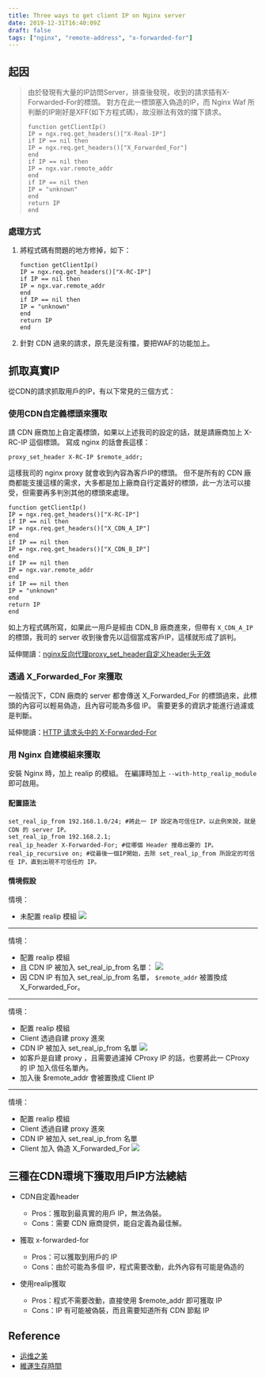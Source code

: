 ```yaml
---
title: Three ways to get client IP on Nginx server
date: 2019-12-31T16:40:09Z
draft: false
tags: ["nginx", "remote-address", "x-forwarded-for"]
---
```

## 起因
> 由於發現有大量的IP訪問Server，排查後發現，收到的請求插有X-Forwarded-For的標頭。 對方在此一標頭塞入偽造的IP，而 Nginx Waf 所判斷的IP剛好是XFF(如下方程式碼)，故沒辦法有效的擋下請求。
> ```nginx
> function getClientIp()
> IP = ngx.req.get_headers()["X-Real-IP"]
> if IP == nil then
> IP = ngx.req.get_headers()["X_Forwarded_For"]
> end
> if IP == nil then
> IP = ngx.var.remote_addr
> end
> if IP == nil then
> IP = "unknown"
> end
> return IP
> end
> ```

### 處理方式
1. 將程式碼有問題的地方修掉，如下：
   ```nginx
   function getClientIp()
   IP = ngx.req.get_headers()["X-RC-IP"]
   if IP == nil then
   IP = ngx.var.remote_addr
   end
   if IP == nil then
   IP = "unknown"
   end
   return IP
   end
   ```
2. 針對 CDN 過來的請求，原先是沒有擋，要把WAF的功能加上。

## 抓取真實IP
從CDN的請求抓取用戶的IP，有以下常見的三個方式：

### 使用CDN自定義標頭來獲取
請 CDN 廠商加上自定義標頭，如果以上述我司的設定的話，就是請廠商加上 X-RC-IP 這個標頭。
寫成 nginx 的話會長這樣：
```nginx
proxy_set_header X-RC-IP $remote_addr;
```

這樣我司的 nginx proxy 就會收到內容為客戶IP的標頭。 但不是所有的 CDN 廠商都能支援這樣的需求，大多都是加上廠商自行定義好的標頭，此一方法可以接受，但需要再多判別其他的標頭來處理。

```nginx
function getClientIp()
IP = ngx.req.get_headers()["X-RC-IP"]
if IP == nil then
IP = ngx.req.get_headers()["X_CDN_A_IP"]
end
if IP == nil then
IP = ngx.req.get_headers()["X_CDN_B_IP"]
end
if IP == nil then
IP = ngx.var.remote_addr
end
if IP == nil then
IP = "unknown"
end
return IP
end
```

如上方程式碼所寫，如果此一用戶是經由 CDN_B 廠商進來，但帶有 `X_CDN_A_IP` 的標頭，我司的 server 收到後會先以這個當成客戶IP，這樣就形成了誤判。

延伸閱讀：[nginx反向代理proxy_set_header自定义header头无效](http://www.ttlsa.com/nginx/nginx-proxy_set_header/)

### 透過 X_Forwarded_For 來獲取

一般情況下，CDN 廠商的 server 都會傳送 X_Forwarded_For 的標頭過來，此標頭的內容可以輕易偽造，且內容可能為多個 IP。
需要更多的資訊才能進行過濾或是判斷。

延伸閱讀：[HTTP 请求头中的 X-Forwarded-For](https://imququ.com/post/x-forwarded-for-header-in-http.html)

### 用 Nginx 自建模組來獲取

安裝 Nginx 時，加上 realip 的模組。 在編譯時加上 `--with-http_realip_module` 即可啟用。

#### 配置語法
```nginx
set_real_ip_from 192.168.1.0/24; #將此一 IP 設定為可信任IP，以此例來說，就是 CDN 的 server IP。
set_real_ip_from 192.168.2.1;
real_ip_header X-Forwarded-For; #從哪個 Header 搜尋出要的 IP。
real_ip_recursive on; #從最後一個IP開始，去除 set_real_ip_from 所設定的可信任 IP，直到出現不可信任的 IP。
```

#### 情境假設

情境：
- 未配置 realip 模組
  ![](https://raw.githubusercontent.com/alee801223/images/master/Non-real-ip.png)

---

情境：
- 配置 realip 模組
- 且 CDN IP 被加入 set_real_ip_from 名單：
  ![](https://raw.githubusercontent.com/alee801223/images/master/real-ip.png)
- 因 CDN IP 有加入 set_real_ip_from 名單，  `$remote_addr` 被置換成 X_Forwarded_For。

---

情境：
- 配置 realip 模組
- Client 透過自建 proxy 進來
- CDN IP 被加入 set_real_ip_from 名單
  ![](https://raw.githubusercontent.com/alee801223/images/master/real-ip-customer-proxy.png)
- 如客戶是自建 proxy ，且需要過濾掉 CProxy IP 的話，也要將此一 CProxy 的 IP 加入信任名單內。
- 加入後 $remote_addr 會被置換成 Client IP

---

情境：
- 配置 realip 模組
- Client 透過自建 proxy 進來 
- CDN IP 被加入 set_real_ip_from 名單
- Client 加入 偽造 X_Forwarded_For
  ![](https://raw.githubusercontent.com/alee801223/images/master/real-ip-fake-ip.png)

## 三種在CDN環境下獲取用戶IP方法總結

- CDN自定義header
  - Pros：獲取到最真實的用戶 IP，無法偽裝。
  - Cons：需要 CDN 廠商提供，能自定義為最佳解。

- 獲取 x-forwarded-for
  - Pros：可以獲取到用戶的 IP
  - Cons：由於可能為多個 IP，程式需要改動，此外內容有可能是偽造的 

- 使用realip獲取
  - Pros：程式不需要改動，直接使用 $remote_addr 即可獲取 IP
  - Cons：IP 有可能被偽裝，而且需要知道所有 CDN 節點 IP

## Reference
- [运维之美](https://www.hi-linux.com/posts/53006.html "运维之美")
- [維運生存時間](http://www.ttlsa.com/nginx/nginx-get-user-real-ip/ "維運生存時間")